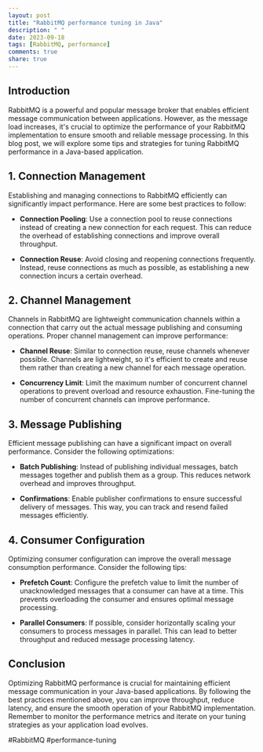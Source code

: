 ```yaml
---
layout: post
title: "RabbitMQ performance tuning in Java"
description: " "
date: 2023-09-18
tags: [RabbitMQ, performance]
comments: true
share: true
---
```


## Introduction

RabbitMQ is a powerful and popular message broker that enables efficient message communication between applications. However, as the message load increases, it's crucial to optimize the performance of your RabbitMQ implementation to ensure smooth and reliable message processing. In this blog post, we will explore some tips and strategies for tuning RabbitMQ performance in a Java-based application.

## 1. Connection Management

Establishing and managing connections to RabbitMQ efficiently can significantly impact performance. Here are some best practices to follow:

- **Connection Pooling**: Use a connection pool to reuse connections instead of creating a new connection for each request. This can reduce the overhead of establishing connections and improve overall throughput.

- **Connection Reuse**: Avoid closing and reopening connections frequently. Instead, reuse connections as much as possible, as establishing a new connection incurs a certain overhead.

## 2. Channel Management

Channels in RabbitMQ are lightweight communication channels within a connection that carry out the actual message publishing and consuming operations. Proper channel management can improve performance:

- **Channel Reuse**: Similar to connection reuse, reuse channels whenever possible. Channels are lightweight, so it's efficient to create and reuse them rather than creating a new channel for each message operation.

- **Concurrency Limit**: Limit the maximum number of concurrent channel operations to prevent overload and resource exhaustion. Fine-tuning the number of concurrent channels can improve performance.

## 3. Message Publishing

Efficient message publishing can have a significant impact on overall performance. Consider the following optimizations:

- **Batch Publishing**: Instead of publishing individual messages, batch messages together and publish them as a group. This reduces network overhead and improves throughput.

- **Confirmations**: Enable publisher confirmations to ensure successful delivery of messages. This way, you can track and resend failed messages efficiently.

## 4. Consumer Configuration

Optimizing consumer configuration can improve the overall message consumption performance. Consider the following tips:

- **Prefetch Count**: Configure the prefetch value to limit the number of unacknowledged messages that a consumer can have at a time. This prevents overloading the consumer and ensures optimal message processing.

- **Parallel Consumers**: If possible, consider horizontally scaling your consumers to process messages in parallel. This can lead to better throughput and reduced message processing latency.

## Conclusion

Optimizing RabbitMQ performance is crucial for maintaining efficient message communication in your Java-based applications. By following the best practices mentioned above, you can improve throughput, reduce latency, and ensure the smooth operation of your RabbitMQ implementation. Remember to monitor the performance metrics and iterate on your tuning strategies as your application load evolves.

#RabbitMQ #performance-tuning